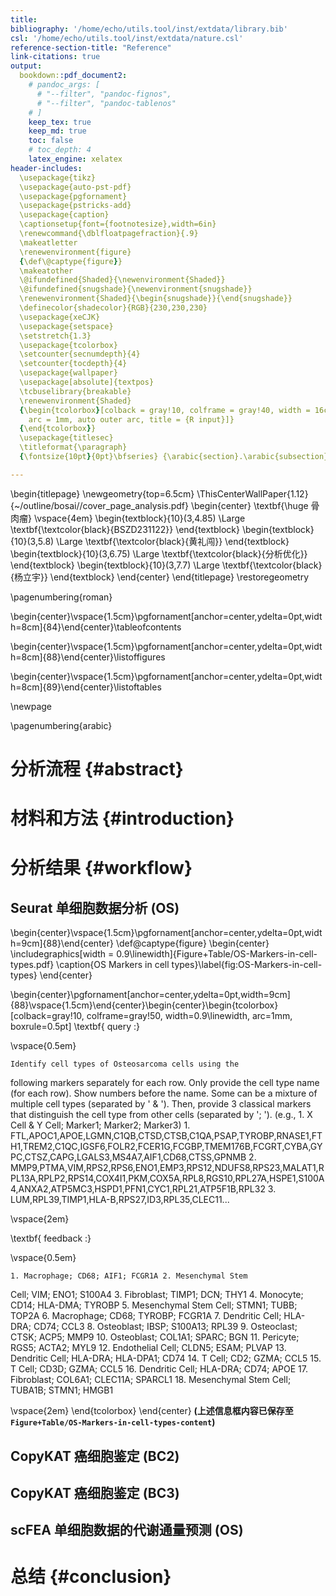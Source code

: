 ```yaml
---
title: 
bibliography: '/home/echo/utils.tool/inst/extdata/library.bib'
csl: '/home/echo/utils.tool/inst/extdata/nature.csl'
reference-section-title: "Reference"
link-citations: true
output:
  bookdown::pdf_document2:
    # pandoc_args: [
      # "--filter", "pandoc-fignos",
      # "--filter", "pandoc-tablenos"
    # ]
    keep_tex: true
    keep_md: true
    toc: false
    # toc_depth: 4
    latex_engine: xelatex
header-includes:
  \usepackage{tikz}
  \usepackage{auto-pst-pdf}
  \usepackage{pgfornament}
  \usepackage{pstricks-add}
  \usepackage{caption}
  \captionsetup{font={footnotesize},width=6in}
  \renewcommand{\dblfloatpagefraction}{.9}
  \makeatletter
  \renewenvironment{figure}
  {\def\@captype{figure}}
  \makeatother
  \@ifundefined{Shaded}{\newenvironment{Shaded}}
  \@ifundefined{snugshade}{\newenvironment{snugshade}}
  \renewenvironment{Shaded}{\begin{snugshade}}{\end{snugshade}}
  \definecolor{shadecolor}{RGB}{230,230,230}
  \usepackage{xeCJK}
  \usepackage{setspace}
  \setstretch{1.3} 
  \usepackage{tcolorbox}
  \setcounter{secnumdepth}{4}
  \setcounter{tocdepth}{4}
  \usepackage{wallpaper}
  \usepackage[absolute]{textpos}
  \tcbuselibrary{breakable}
  \renewenvironment{Shaded}
  {\begin{tcolorbox}[colback = gray!10, colframe = gray!40, width = 16cm,
    arc = 1mm, auto outer arc, title = {R input}]}
  {\end{tcolorbox}}
  \usepackage{titlesec}
  \titleformat{\paragraph}
  {\fontsize{10pt}{0pt}\bfseries} {\arabic{section}.\arabic{subsection}.\arabic{subsubsection}.\arabic{paragraph}} {1em} {} []

---
```







\begin{titlepage} \newgeometry{top=6.5cm}
\ThisCenterWallPaper{1.12}{~/outline/bosai//cover_page_analysis.pdf}
\begin{center} \textbf{\huge 骨肉瘤} \vspace{4em}
\begin{textblock}{10}(3,4.85) \Large
\textbf{\textcolor{black}{BSZD231122}}
\end{textblock} \begin{textblock}{10}(3,5.8)
\Large \textbf{\textcolor{black}{黄礼闯}}
\end{textblock} \begin{textblock}{10}(3,6.75)
\Large \textbf{\textcolor{black}{分析优化}}
\end{textblock} \begin{textblock}{10}(3,7.7)
\Large \textbf{\textcolor{black}{杨立宇}}
\end{textblock} \end{center} \end{titlepage}
\restoregeometry

\pagenumbering{roman}



\begin{center}\vspace{1.5cm}\pgfornament[anchor=center,ydelta=0pt,width=8cm]{84}\end{center}\tableofcontents



\begin{center}\vspace{1.5cm}\pgfornament[anchor=center,ydelta=0pt,width=8cm]{88}\end{center}\listoffigures



\begin{center}\vspace{1.5cm}\pgfornament[anchor=center,ydelta=0pt,width=8cm]{89}\end{center}\listoftables

\newpage

\pagenumbering{arabic}

# 分析流程 {#abstract}



# 材料和方法 {#introduction}




# 分析结果 {#workflow}



## Seurat 单细胞数据分析 (OS)





\begin{center}\vspace{1.5cm}\pgfornament[anchor=center,ydelta=0pt,width=9cm]{88}\end{center}
\def\@captype{figure}
\begin{center}
\includegraphics[width = 0.9\linewidth]{Figure+Table/OS-Markers-in-cell-types.pdf}
\caption{OS Markers in cell types}\label{fig:OS-Markers-in-cell-types}
\end{center}


\begin{center}\pgfornament[anchor=center,ydelta=0pt,width=9cm]{88}\vspace{1.5cm}\end{center}\begin{center}\begin{tcolorbox}[colback=gray!10, colframe=gray!50, width=0.9\linewidth, arc=1mm, boxrule=0.5pt]
\textbf{
query
:}

\vspace{0.5em}

    Identify cell types of Osteosarcoma cells using the
following markers separately for each row. Only provide the
cell type name (for each row). Show numbers before the
name. Some can be a mixture of multiple cell types
(separated by ' \& '). Then, provide 3 classical markers
that distinguish the cell type from other cells (separated
by '; ').  (e.g., 1. X Cell \& Y Cell; Marker1; Marker2;
Marker3) 1.
FTL,APOC1,APOE,LGMN,C1QB,CTSD,CTSB,C1QA,PSAP,TYROBP,RNASE1,FTH1,TREM2,C1QC,IGSF6,FOLR2,FCER1G,FCGBP,TMEM176B,FCGRT,CYBA,GYPC,CTSZ,CAPG,LGALS3,MS4A7,AIF1,CD68,CTSS,GPNMB
2.
MMP9,PTMA,VIM,RPS2,RPS6,ENO1,EMP3,RPS12,NDUFS8,RPS23,MALAT1,RPL13A,RPLP2,RPS14,COX4I1,PKM,COX5A,RPL8,RGS10,RPL27A,HSPE1,S100A4,ANXA2,ATP5MC3,HSPD1,PFN1,CYC1,RPL21,ATP5F1B,RPL32
3. LUM,RPL39,TIMP1,HLA-B,RPS27,ID3,RPL35,CLEC11...

\vspace{2em}


\textbf{
feedback
:}

\vspace{0.5em}

    1. Macrophage; CD68; AIF1; FCGR1A 2. Mesenchymal Stem
Cell; VIM; ENO1; S100A4 3. Fibroblast; TIMP1; DCN; THY1 4.
Monocyte; CD14; HLA-DMA; TYROBP 5. Mesenchymal Stem Cell;
STMN1; TUBB; TOP2A 6. Macrophage; CD68; TYROBP; FCGR1A 7.
Dendritic Cell; HLA-DRA; CD74; CCL3 8. Osteoblast; IBSP;
S100A13; RPL39 9. Osteoclast; CTSK; ACP5; MMP9 10.
Osteoblast; COL1A1; SPARC; BGN 11. Pericyte; RGS5; ACTA2;
MYL9 12. Endothelial Cell; CLDN5; ESAM; PLVAP 13. Dendritic
Cell; HLA-DRA; HLA-DPA1; CD74 14. T Cell; CD2; GZMA; CCL5
15. T Cell; CD3D; GZMA; CCL5 16. Dendritic Cell; HLA-DRA;
CD74; APOE 17. Fibroblast; COL6A1; CLEC11A; SPARCL1 18.
Mesenchymal Stem Cell; TUBA1B; STMN1; HMGB1

\vspace{2em}
\end{tcolorbox}
\end{center}
**(上述信息框内容已保存至 `Figure+Table/OS-Markers-in-cell-types-content`)**

## CopyKAT 癌细胞鉴定 (BC2)



## CopyKAT 癌细胞鉴定 (BC3)





## scFEA 单细胞数据的代谢通量预测 (OS)




# 总结 {#conclusion}


